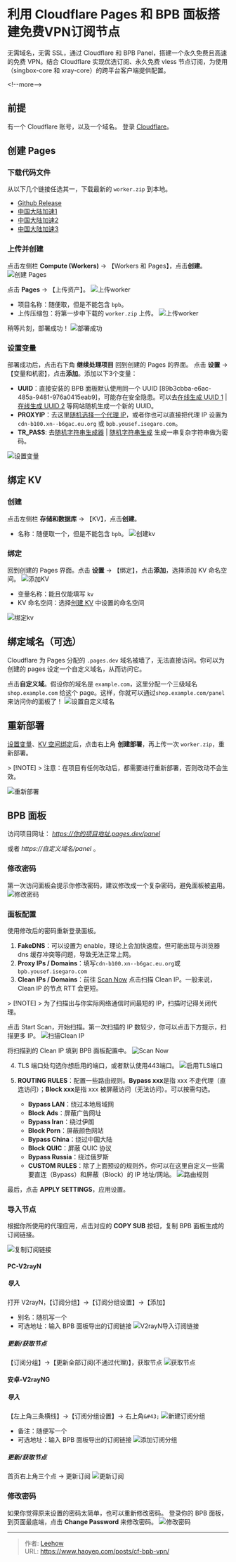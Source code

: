 # 利用 Cloudflare Pages 和 BPB 面板搭建免费VPN订阅节点


无需域名，无需 SSL，通过 Cloudflare 和 BPB Panel，搭建一个永久免费且高速的免费 VPN。结合 Cloudflare 实现优选订阅、永久免费 vless 节点订阅，为使用（singbox-core 和 xray-core）的跨平台客户端提供配置。

&lt;!--more--&gt;

## 前提
有一个 Cloudflare 账号，以及一个域名。
登录 [Cloudflare](https://dash.cloudflare.com/login?lang=zh-cn)。

## 创建 Pages
### 下载代码文件
从以下几个链接任选其一，下载最新的 `worker.zip` 到本地。
- [Github Release](https://github.com/bia-pain-bache/BPB-Worker-Panel/releases/latest/download/worker.zip)
- [中国大陆加速1](https://github.moeyy.xyz/https://github.com/bia-pain-bache/BPB-Worker-Panel/releases/latest/download/worker.zip)
- [中国大陆加速2](https://gh.xmly.dev/https://github.com/bia-pain-bache/BPB-Worker-Panel/releases/latest/download/worker.zip)
- [中国大陆加速3](https://gh.api.99988866.xyz/https://github.com/bia-pain-bache/BPB-Worker-Panel/releases/latest/download/worker.zip)

### 上传并创建
点击左侧栏 **Compute (Workers)** -&gt; 【Workers 和 Pages】，点击**创建**。
![创建 Pages](https://cdn.haoyep.com/gh/leegical/Blog_img/cdnimg/202408282337943.png)

点击 **Pages** -&gt; 【上传资产】。
![上传worker](https://cdn.haoyep.com/gh/leegical/Blog_img/cdnimg/202408290003016.png)

- 项目名称：随便取，但是不能包含 `bpb`。
- 上传压缩包：将第一步中下载的 `worker.zip` 上传。
![上传worker](https://cdn.haoyep.com/gh/leegical/Blog_img/cdnimg/202408282356133.png)

稍等片刻，部署成功！
![部署成功](https://cdn.haoyep.com/gh/leegical/Blog_img/cdnimg/202408290035625.png)

### 设置变量
部署成功后，点击右下角 **继续处理项目** 回到创建的 Pages 的界面。
点击 **设置** -&gt; 【变量和机密】，点击**添加**。添加以下3个变量：
- **UUID**：直接安装的 BPB 面板默认使用同一个 UUID [89b3cbba-e6ac-485a-9481-976a0415eab9]，可能存在安全隐患。可以去[在线生成 UUID 1](https://1024tools.com/uuid)  | [在线生成 UUID 2](https://www.lddgo.net/string/uuid) 等网站随机生成一个新的 UUID。
- **PROXYIP**：去这里[随机选择一个代理 IP](https://www.nslookup.io/domains/cdn.xn--b6gac.eu.org/dns-records/)，或者你也可以直接把代理 IP 设置为 `cdn-b100.xn--b6gac.eu.org` 或 `bpb.yousef.isegaro.com`。
- **TR_PASS**: 去[随机字符串生成器](https://www.jyshare.com/front-end/9111/) | [随机字符串生成](http://tool.pfan.cn/random) 生成一串复杂字符串做为密码。

![设置变量](https://cdn.haoyep.com/gh/leegical/Blog_img/cdnimg/202408290005721.png)
## 绑定 KV
### 创建
点击左侧栏 **存储和数据库** -&gt; 【KV】，点击**创建**。
- 名称：随便取一个，但是不能包含 `bpb`。
![创建kv](https://cdn.haoyep.com/gh/leegical/Blog_img/cdnimg/202408210057059.png)
### 绑定
回到创建的 Pages 界面。点击 **设置** -&gt; 【绑定】，点击**添加**，选择添加 KV 命名空间。
![添加KV](https://cdn.haoyep.com/gh/leegical/Blog_img/cdnimg/202408290013516.png)
- 变量名称：能且仅能填写 `kv`
- KV 命名空间：选择[创建 KV](#创建-kv) 中设置的命名空间

![绑定kv](https://cdn.haoyep.com/gh/leegical/Blog_img/cdnimg/202408290039050.png)

## 绑定域名（可选）
Cloudflare 为 Pages 分配的 `.pages.dev` 域名被墙了，无法直接访问。你可以为创建的 pages 设定一个自定义域名，从而访问它。

点击**自定义域**。假设你的域名是 `example.com`，这里分配一个三级域名 `shop.example.com` 给这个 page。这样，你就可以通过`shop.example.com/panel` 来访问你的面板了！
![设置自定义域名](https://cdn.haoyep.com/gh/leegical/Blog_img/cdnimg/20250112023744473.png)
## 重新部署
[设置变量](#设置变量)、[KV 空间绑定](#绑定)后，点击右上角 **创建部署**，再上传一次 `worker.zip`，重新部署。

&gt; [!NOTE]
&gt; 注意：在项目有任何改动后，都需要进行重新部署，否则改动不会生效。

![重新部署](https://cdn.haoyep.com/gh/leegical/Blog_img/cdnimg/202408290046970.png)

## BPB 面板
访问项目网址： *https://你的项目地址.pages.dev/panel* 

或者 *https://自定义域名/panel* 。
### 修改密码
第一次访问面板会提示你修改密码，建议修改成一个复杂密码，避免面板被盗用。
![修改密码](https://cdn.haoyep.com/gh/leegical/Blog_img/cdnimg/202408290050290.png)

### 面板配置
使用修改后的密码重新登录面板。
1) **FakeDNS**：可以设置为 enable，理论上会加快速度。但可能出现与浏览器 dns 缓存冲突等问题，导致无法正常上网。
2) **Proxy IPs / Domains**：填写`cdn-b100.xn--b6gac.eu.org`或`bpb.yousef.isegaro.com`
3) **Clean IPs / Domains**：前往 [Scan Now](https://scanner.github1.cloud/) 点击扫描 Clean IP。一般来说，Clean IP 的节点 RTT 会更短。

&gt; [!NOTE]
&gt; 为了扫描出与你实际网络通信时间最短的 IP，扫描时记得关闭代理。

点击 Start Scan，开始扫描。第一次扫描的 IP 数较少，你可以点击下方提示，扫描更多 IP。
![扫描Clean IP](https://cdn.haoyep.com/gh/leegical/Blog_img/cdnimg/202408290102440.png)

将扫描到的 Clean IP 填到 BPB 面板配置中。
![Scan Now](https://cdn.haoyep.com/gh/leegical/Blog_img/cdnimg/202408290057500.png)

4) TLS 端口处勾选你想启用的端口，或者默认使用443端口。
![启用TLS端口](https://cdn.haoyep.com/gh/leegical/Blog_img/cdnimg/202408290056530.png)

5) **ROUTING RULES**：配置一些路由规则。**Bypass xxx**是指 xxx 不走代理（直连访问）；**Block xxx**是指 xxx 被屏蔽访问（无法访问）。可以按需勾选。
	- **Bypass LAN**：绕过本地局域网
	- **Block Ads**：屏蔽广告网址
	- **Bypass Iran**：绕过伊朗
	- **Block Porn**：屏蔽颜色网站
	- **Bypass China**：绕过中国大陆
	- **Block QUIC**：屏蔽 QUIC 协议
	- **Bypass Russia**：绕过俄罗斯
	- **CUSTOM RULES**：除了上面预设的规则外，你可以在这里自定义一些需要直连（Bypass）和屏蔽（Block）的 IP 地址/网站。
	![路由规则](https://cdn.haoyep.com/gh/leegical/Blog_img/cdnimg/202408290053190.png)

最后，点击 **APPLY SETTINGS**，应用设置。
### 导入节点
根据你所使用的代理应用，点击对应的 **COPY SUB** 按钮，复制 BPB 面板生成的订阅链接。

![复制订阅链接](https://cdn.haoyep.com/gh/leegical/Blog_img/cdnimg/202408290110711.png)

#### PC-V2rayN
##### 导入
打开 V2rayN，【订阅分组】-&gt;【订阅分组设置】-&gt;【添加】
- 别名：随机写一个
- 可选地址：输入 BPB 面板导出的订阅链接
![V2rayN导入订阅链接](https://cdn.haoyep.com/gh/leegical/Blog_img/cdnimg/202408290114711.png)

##### 更新/获取节点
【订阅分组】-&gt;【更新全部订阅(不通过代理)】，获取节点
![获取节点](https://cdn.haoyep.com/gh/leegical/Blog_img/cdnimg/202408290117981.png)

#### 安卓-V2rayNG
##### 导入
【左上角三条横线】-&gt;【订阅分组设置】-&gt; 右上角`&#43;`
![新建订阅分组](https://cdn.haoyep.com/gh/leegical/Blog_img/cdnimg/202408290125388.png)

- 备注：随便写一个
- 可选地址：输入 BPB 面板导出的订阅链接
![添加订阅分组](https://cdn.haoyep.com/gh/leegical/Blog_img/cdnimg/202408290127693.png)

##### 更新/获取节点
首页右上角三个点 -&gt; 更新订阅
![更新订阅](https://cdn.haoyep.com/gh/leegical/Blog_img/cdnimg/202408290131358.png)

### 修改密码
如果你觉得原来设置的密码太简单，也可以重新修改密码。
登录你的 BPB 面板，到页面最底端，点击 **Change Password** 来修改密码。
![修改密码](https://cdn.haoyep.com/gh/leegical/Blog_img/cdnimg/202408290120104.png)


---

> 作者: [Leehow](https://www.haoyep.com/)  
> URL: https://www.haoyep.com/posts/cf-bpb-vpn/  


